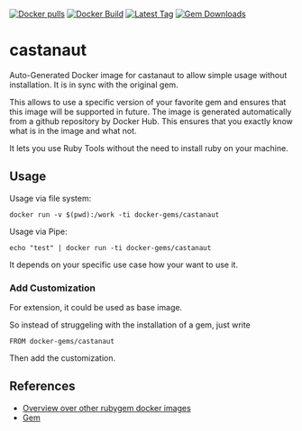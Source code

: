 [![Docker pulls](https://img.shields.io/docker/pulls/rubygem/castanaut.svg)](https://hub.docker.com/r/rubygem/castanaut/)
[![Docker Build](https://img.shields.io/docker/automated/rubygem/castanaut.svg)](https://hub.docker.com/r/rubygem/castanaut/)
[![Latest Tag](https://img.shields.io/github/tag/docker-rubygem/castanaut.svg)](https://hub.docker.com/r/rubygem/castanaut/)
[![Gem Downloads](https://img.shields.io/gem/dt/castanaut.svg)](https://rubygems.org/gems/castanaut/)
# castanaut

Auto-Generated Docker image for castanaut to allow simple usage without installation.
It is in sync with the original gem.

This allows to use a specific version of your favorite gem and ensures that this image will be supported in future.
The image is generated automatically from a github repository by Docker Hub.
This ensures that you exactly know what is in the image and what not.

It lets you use Ruby Tools without the need to install ruby on your machine.

## Usage

Usage via file system:

`docker run -v $(pwd):/work -ti docker-gems/castanaut`

Usage via Pipe:

`echo "test" | docker run -ti docker-gems/castanaut`

It depends on your specific use case how your want to use it.

### Add Customization

For extension, it could be used as base image.

So instead of struggeling with the installation of a gem, just write

`FROM docker-gems/castanaut`

Then add the customization.

## References

 - [Overview over other rubygem docker images](https://github.com/thinkbot/docker-rubygem)
 - [Gem](https://rubygems.org/gems/castanaut/)
